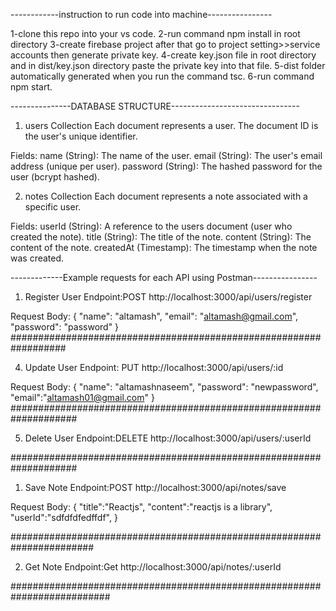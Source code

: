  ------------instruction to run code into machine----------------
 
                                                  
1-clone this repo into your vs code.
2-run command npm install in root directory
3-create firebase project after that go to project setting>>service accounts then generate private key.
4-create key.json file in root directory and in dist/key.json directory paste the private key into that file.
5-dist folder automatically generated when you run the command tsc.
6-run command npm start.

 ---------------DATABASE STRUCTURE--------------------------------
                                                          
1. users Collection
Each document represents a user. The document ID is the user's unique identifier.

Fields:
name (String): The name of the user.
email (String): The user's email address (unique per user).
password (String): The hashed password for the user (bcrypt hashed).

2. notes Collection
Each document represents a note associated with a specific user.

Fields:
userId (String): A reference to the users document (user who created the note).
title (String): The title of the note.
content (String): The content of the note.
createdAt (Timestamp): The timestamp when the note was created.


 -------------Example requests for each API using Postman----------------
                                              

1. Register User
Endpoint:POST http://localhost:3000/api/users/register

Request Body:
{
  "name": "altamash",
  "email": "altamash@gmail.com",
  "password": "password"
}
##################################################################

4. Update User
Endpoint: PUT http://localhost:3000/api/users/:id

Request Body:
{
  "name": "altamashnaseem",
  "password": "newpassword",
  "email":"altamash01@gmail.com"
}
####################################################################

5. Delete User
Endpoint:DELETE http://localhost:3000/api/users/:userId

####################################################################

1. Save Note
Endpoint:POST http://localhost:3000/api/notes/save

Request Body:
{
  "title":"Reactjs",
  "content":"reactjs is a library",
  "userId":"sdfdfdfedffdf",
}

#######################################################################

2. Get Note
Endpoint:Get http://localhost:3000/api/notes/:userId

##########################################################################
